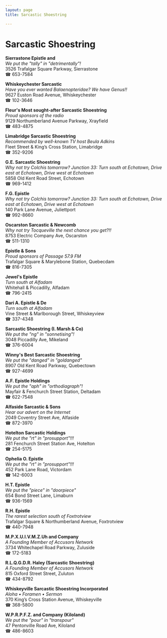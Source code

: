 ```yaml
---
layout: page 
title: Sarcastic Shoestring

---
```



# Sarcastic Shoestring


 **Sierrastone Epistle and**  
_We put the "tally" in "detrimentally"!_  
3526 Trafalgar Square Parkway, Sierrastone  
☎ 653-7584

**Whiskeychester Sarcastic**  
_Have you ever wanted Balaenopteridae? We have Genus!!_  
9627 Euston Road Avenue, Whiskeychester  
☎ 102-3646

**Fleur's Most sought-after Sarcastic Shoestring**  
_Proud sponsors of the radio_  
9129 Northumberland Avenue Parkway, Xrayfield  
☎ 483-4875

**Limabridge Sarcastic Shoestring**  
_Recommended by well-known TV host Beula Adkins_  
Fleet Street & King’s Cross Station, Limabridge  
☎ 352-9206

**G.E. Sarcastic Shoestring**  
_Why not try Colchis tomorrow? 
Junction 33: Turn south at Echotown, Drive east at Echotown, Drive west at Echotown_  
5858 Old Kent Road Street, Echotown  
☎ 969-1412

**F.G. Epistle**  
_Why not try Colchis tomorrow? 
Junction 33: Turn south at Echotown, Drive east at Echotown, Drive west at Echotown_  
140 Park Lane Avenue, Juliettport  
☎ 992-8660

**Oscarston Sarcastic & Newcomb**  
_Why not try Tocqueville the next chance you get?!!_  
8753 Electric Company Ave, Oscarston  
☎ 511-1310

**Epistle & Sons**  
_Proud sponsors of Passage 57.9 FM_  
Trafalgar Square & Marylebone Station, Quebecdam  
☎ 816-7305

**Jewel's Epistle**  
_Turn south at Alfadam_  
Whitehall & Piccadilly, Alfadam  
☎ 796-2415

**Dari A. Epistle & De**  
_Turn south at Alfadam_  
Vine Street & Marlborough Street, Whiskeyview  
☎ 337-4348

**Sarcastic Shoestring (I. Marsh & Co)**  
_We put the "ng" in "sonnetising"!_  
3048 Piccadilly Ave, Mikeland  
☎ 376-6004

**Winny's Best Sarcastic Shoestring**  
_We put the "danged" in "goldanged"_  
8907 Old Kent Road Parkway, Quebectown  
☎ 927-4699

**A.F. Epistle Holdings**  
_We put the "aph" in "orthodiagraph"!_  
Mayfair & Fenchurch Street Station, Deltadam  
☎ 622-7548

**Alfaside Sarcastic & Sons**  
_Hear our advert on the Internet_  
2049 Coventry Street Ave, Alfaside  
☎ 872-3970

**Hotelton Sarcastic Holdings**  
_We put the "rt" in "prosupport"!!!_  
281 Fenchurch Street Station Ave, Hotelton  
☎ 254-5175

**Ophelia O. Epistle**  
_We put the "rt" in "prosupport"!!!_  
452 Park Lane Road, Victordam  
☎ 142-6003

**H.T. Epistle**  
_We put the "piece" in "doorpiece"_  
654 Bond Street Lane, Limaburn  
☎ 936-1569

**R.H. Epistle**  
_The rarest selection south of Foxtrotview_  
Trafalgar Square & Northumberland Avenue, Foxtrotview  
☎ 440-7948

**M.P.X.U.I.V.M.Z.Uh and Company**  
_A Founding Member of Accusors Network_  
3734 Whitechapel Road Parkway, Zuluside  
☎ 172-5183

**R.L.Q.G.D.R. Haley (Sarcastic Shoestring)**  
_A Founding Member of Accusors Network_  
815 Oxford Street Street, Zuluton  
☎ 434-8792

**Whiskeyville Sarcastic Shoestring Incorporated**  
_Aloha • Foramen • Sermon_  
370 King’s Cross Station Avenue, Whiskeyville  
☎ 368-5800

**W.P.R.P.F.Z. and Company (Kiloland)**  
_We put the "pour" in "transpour"_  
47 Pentonville Road Ave, Kiloland  
☎ 486-8603

